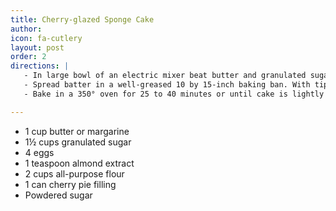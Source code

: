 ```yaml
---
title: Cherry-glazed Sponge Cake
author: 
icon: fa-cutlery
layout: post
order: 2
directions: |
   - In large bowl of an electric mixer beat butter and granulated sugar until fluffy. Add eggs, one at a time, beating well after each addition. Stir in almond extract and flour until well blended.
   - Spread batter in a well-greased 10 by 15-inch baking ban. With tip of a knife, lightly mark off batter into 15 equal pieces; then spoon each equal portions of cherry pie filling into center of each pieces.
   - Bake in a 350° oven for 25 to 40 minutes or until cake is lightly browned and a wooden pick inserted in center comes out clean. Let cool in pan. Dust with powdered sugar before serving.

---
```


<ul>
	<li>1 cup butter or margarine</li>
	<li>1½ cups granulated sugar</li>
	<li>4 eggs</li>
	<li>1 teaspoon almond extract</li>
	<li>2 cups all-purpose flour</li>
	<li>1 can cherry pie filling</li>
	<li>Powdered sugar</li>
</ul>